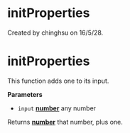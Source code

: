 <!-- Generated by documentation.js. Update this documentation by updating the source code. -->

# initProperties

Created by chinghsu on 16/5/28.

# initProperties

This function adds one to its input.

**Parameters**

-   `input` **[number](https://developer.mozilla.org/en-US/docs/Web/JavaScript/Reference/Global_Objects/Number)** any number

Returns **[number](https://developer.mozilla.org/en-US/docs/Web/JavaScript/Reference/Global_Objects/Number)** that number, plus one.
